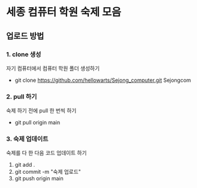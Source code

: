 # 세종 컴퓨터 학원 숙제 모음
## 업로드 방법
### 1. clone 생성
<p> 자기 컴퓨터에서 컴퓨터 학원 폴더 생성하기</p>

+ git clone https://github.com/hellowarts/Sejong_computer.git Sejongcom 

### 2. pull 하기
<p> 숙제 하기 전에 pull 한 번씩 하기 </p>

+ git pull origin main

### 3. 숙제 업데이트
<p> 숙제를 다 한 다음 코드 업데이트 하기 </p>

1. git add .
2. git commit -m "숙제 업로드" 
3. git push origin main